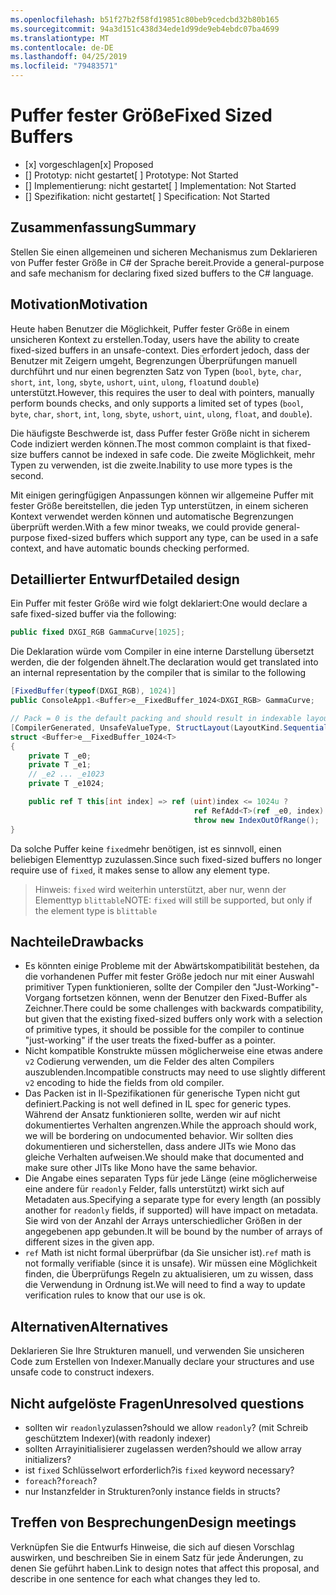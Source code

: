 ```yaml
---
ms.openlocfilehash: b51f27b2f58fd19851c80beb9cedcbd32b80b165
ms.sourcegitcommit: 94a3d151c438d34ede1d99de9eb4ebdc07ba4699
ms.translationtype: MT
ms.contentlocale: de-DE
ms.lasthandoff: 04/25/2019
ms.locfileid: "79483571"
---
```

# <a name="fixed-sized-buffers"></a><span data-ttu-id="e7d7c-101">Puffer fester Größe</span><span class="sxs-lookup"><span data-stu-id="e7d7c-101">Fixed Sized Buffers</span></span>

* <span data-ttu-id="e7d7c-102">[x] vorgeschlagen</span><span class="sxs-lookup"><span data-stu-id="e7d7c-102">[x] Proposed</span></span>
* <span data-ttu-id="e7d7c-103">[] Prototyp: nicht gestartet</span><span class="sxs-lookup"><span data-stu-id="e7d7c-103">[ ] Prototype: Not Started</span></span>
* <span data-ttu-id="e7d7c-104">[] Implementierung: nicht gestartet</span><span class="sxs-lookup"><span data-stu-id="e7d7c-104">[ ] Implementation: Not Started</span></span>
* <span data-ttu-id="e7d7c-105">[] Spezifikation: nicht gestartet</span><span class="sxs-lookup"><span data-stu-id="e7d7c-105">[ ] Specification: Not Started</span></span>

## <a name="summary"></a><span data-ttu-id="e7d7c-106">Zusammenfassung</span><span class="sxs-lookup"><span data-stu-id="e7d7c-106">Summary</span></span>
[summary]: #summary

<span data-ttu-id="e7d7c-107">Stellen Sie einen allgemeinen und sicheren Mechanismus zum Deklarieren von Puffer fester Größe in C# der Sprache bereit.</span><span class="sxs-lookup"><span data-stu-id="e7d7c-107">Provide a general-purpose and safe mechanism for declaring fixed sized buffers to the C# language.</span></span>

## <a name="motivation"></a><span data-ttu-id="e7d7c-108">Motivation</span><span class="sxs-lookup"><span data-stu-id="e7d7c-108">Motivation</span></span>
[motivation]: #motivation

<span data-ttu-id="e7d7c-109">Heute haben Benutzer die Möglichkeit, Puffer fester Größe in einem unsicheren Kontext zu erstellen.</span><span class="sxs-lookup"><span data-stu-id="e7d7c-109">Today, users have the ability to create fixed-sized buffers in an unsafe-context.</span></span> <span data-ttu-id="e7d7c-110">Dies erfordert jedoch, dass der Benutzer mit Zeigern umgeht, Begrenzungen Überprüfungen manuell durchführt und nur einen begrenzten Satz von Typen (`bool`, `byte`, `char`, `short`, `int`, `long`, `sbyte`, `ushort`, `uint`, `ulong`, `float`und `double`) unterstützt.</span><span class="sxs-lookup"><span data-stu-id="e7d7c-110">However, this requires the user to deal with pointers, manually perform bounds checks, and only supports a limited set of types (`bool`, `byte`, `char`, `short`, `int`, `long`, `sbyte`, `ushort`, `uint`, `ulong`, `float`, and `double`).</span></span>

<span data-ttu-id="e7d7c-111">Die häufigste Beschwerde ist, dass Puffer fester Größe nicht in sicherem Code indiziert werden können.</span><span class="sxs-lookup"><span data-stu-id="e7d7c-111">The most common complaint is that fixed-size buffers cannot be indexed in safe code.</span></span> <span data-ttu-id="e7d7c-112">Die zweite Möglichkeit, mehr Typen zu verwenden, ist die zweite.</span><span class="sxs-lookup"><span data-stu-id="e7d7c-112">Inability to use more types is the second.</span></span>

<span data-ttu-id="e7d7c-113">Mit einigen geringfügigen Anpassungen können wir allgemeine Puffer mit fester Größe bereitstellen, die jeden Typ unterstützen, in einem sicheren Kontext verwendet werden können und automatische Begrenzungen überprüft werden.</span><span class="sxs-lookup"><span data-stu-id="e7d7c-113">With a few minor tweaks, we could provide general-purpose fixed-sized buffers which support any type, can be used in a safe context, and have automatic bounds checking performed.</span></span>

## <a name="detailed-design"></a><span data-ttu-id="e7d7c-114">Detaillierter Entwurf</span><span class="sxs-lookup"><span data-stu-id="e7d7c-114">Detailed design</span></span>
[design]: #detailed-design

<span data-ttu-id="e7d7c-115">Ein Puffer mit fester Größe wird wie folgt deklariert:</span><span class="sxs-lookup"><span data-stu-id="e7d7c-115">One would declare a safe fixed-sized buffer via the following:</span></span>

```csharp
public fixed DXGI_RGB GammaCurve[1025];
```

<span data-ttu-id="e7d7c-116">Die Deklaration würde vom Compiler in eine interne Darstellung übersetzt werden, die der folgenden ähnelt.</span><span class="sxs-lookup"><span data-stu-id="e7d7c-116">The declaration would get translated into an internal representation by the compiler that is similar to the following</span></span>

```csharp
[FixedBuffer(typeof(DXGI_RGB), 1024)]
public ConsoleApp1.<Buffer>e__FixedBuffer_1024<DXGI_RGB> GammaCurve;

// Pack = 0 is the default packing and should result in indexable layout.
[CompilerGenerated, UnsafeValueType, StructLayout(LayoutKind.Sequential, Pack = 0)]
struct <Buffer>e__FixedBuffer_1024<T>
{
    private T _e0;
    private T _e1;
    // _e2 ... _e1023
    private T _e1024;

    public ref T this[int index] => ref (uint)index <= 1024u ?
                                         ref RefAdd<T>(ref _e0, index):
                                         throw new IndexOutOfRange();
}
```

<span data-ttu-id="e7d7c-117">Da solche Puffer keine `fixed`mehr benötigen, ist es sinnvoll, einen beliebigen Elementtyp zuzulassen.</span><span class="sxs-lookup"><span data-stu-id="e7d7c-117">Since such fixed-sized buffers no longer require use of `fixed`, it makes sense to allow any element type.</span></span>  

> <span data-ttu-id="e7d7c-118">Hinweis: `fixed` wird weiterhin unterstützt, aber nur, wenn der Elementtyp `blittable`</span><span class="sxs-lookup"><span data-stu-id="e7d7c-118">NOTE: `fixed` will still be supported, but only if the element type is `blittable`</span></span>

## <a name="drawbacks"></a><span data-ttu-id="e7d7c-119">Nachteile</span><span class="sxs-lookup"><span data-stu-id="e7d7c-119">Drawbacks</span></span>
[drawbacks]: #drawbacks

* <span data-ttu-id="e7d7c-120">Es könnten einige Probleme mit der Abwärtskompatibilität bestehen, da die vorhandenen Puffer mit fester Größe jedoch nur mit einer Auswahl primitiver Typen funktionieren, sollte der Compiler den "Just-Working"-Vorgang fortsetzen können, wenn der Benutzer den Fixed-Buffer als Zeichner.</span><span class="sxs-lookup"><span data-stu-id="e7d7c-120">There could be some challenges with backwards compatibility, but given that the existing fixed-sized buffers only work with a selection of primitive types, it should be possible for the compiler to continue "just-working" if the user treats the fixed-buffer as a pointer.</span></span>
* <span data-ttu-id="e7d7c-121">Nicht kompatible Konstrukte müssen möglicherweise eine etwas andere `v2` Codierung verwenden, um die Felder des alten Compilers auszublenden.</span><span class="sxs-lookup"><span data-stu-id="e7d7c-121">Incompatible constructs may need to use slightly different `v2` encoding to hide the fields from old compiler.</span></span>
* <span data-ttu-id="e7d7c-122">Das Packen ist in Il-Spezifikationen für generische Typen nicht gut definiert.</span><span class="sxs-lookup"><span data-stu-id="e7d7c-122">Packing is not well defined in IL spec for generic types.</span></span> <span data-ttu-id="e7d7c-123">Während der Ansatz funktionieren sollte, werden wir auf nicht dokumentiertes Verhalten angrenzen.</span><span class="sxs-lookup"><span data-stu-id="e7d7c-123">While the approach should work, we will be bordering on undocumented behavior.</span></span> <span data-ttu-id="e7d7c-124">Wir sollten dies dokumentieren und sicherstellen, dass andere JITs wie Mono das gleiche Verhalten aufweisen.</span><span class="sxs-lookup"><span data-stu-id="e7d7c-124">We should make that documented and make sure other JITs like Mono have the same behavior.</span></span>
* <span data-ttu-id="e7d7c-125">Die Angabe eines separaten Typs für jede Länge (eine möglicherweise eine andere für `readonly` Felder, falls unterstützt) wirkt sich auf Metadaten aus.</span><span class="sxs-lookup"><span data-stu-id="e7d7c-125">Specifying a separate type for every length (an possibly another for `readonly` fields, if supported) will have impact on metadata.</span></span> <span data-ttu-id="e7d7c-126">Sie wird von der Anzahl der Arrays unterschiedlicher Größen in der angegebenen app gebunden.</span><span class="sxs-lookup"><span data-stu-id="e7d7c-126">It will be bound by the number of arrays of different sizes in the given app.</span></span>
* <span data-ttu-id="e7d7c-127">`ref` Math ist nicht formal überprüfbar (da Sie unsicher ist).</span><span class="sxs-lookup"><span data-stu-id="e7d7c-127">`ref` math is not formally verifiable (since it is unsafe).</span></span> <span data-ttu-id="e7d7c-128">Wir müssen eine Möglichkeit finden, die Überprüfungs Regeln zu aktualisieren, um zu wissen, dass die Verwendung in Ordnung ist.</span><span class="sxs-lookup"><span data-stu-id="e7d7c-128">We will need to find a way to update verification rules to know that our use is ok.</span></span>

## <a name="alternatives"></a><span data-ttu-id="e7d7c-129">Alternativen</span><span class="sxs-lookup"><span data-stu-id="e7d7c-129">Alternatives</span></span>
[alternatives]: #alternatives

<span data-ttu-id="e7d7c-130">Deklarieren Sie Ihre Strukturen manuell, und verwenden Sie unsicheren Code zum Erstellen von Indexer.</span><span class="sxs-lookup"><span data-stu-id="e7d7c-130">Manually declare your structures and use unsafe code to construct indexers.</span></span>

## <a name="unresolved-questions"></a><span data-ttu-id="e7d7c-131">Nicht aufgelöste Fragen</span><span class="sxs-lookup"><span data-stu-id="e7d7c-131">Unresolved questions</span></span>
[unresolved]: #unresolved-questions

- <span data-ttu-id="e7d7c-132">sollten wir `readonly`zulassen?</span><span class="sxs-lookup"><span data-stu-id="e7d7c-132">should we allow `readonly`?</span></span>  <span data-ttu-id="e7d7c-133">(mit Schreib geschütztem Indexer)</span><span class="sxs-lookup"><span data-stu-id="e7d7c-133">(with readonly indexer)</span></span>
- <span data-ttu-id="e7d7c-134">sollten Arrayinitialisierer zugelassen werden?</span><span class="sxs-lookup"><span data-stu-id="e7d7c-134">should we allow array initializers?</span></span>
- <span data-ttu-id="e7d7c-135">ist `fixed` Schlüsselwort erforderlich?</span><span class="sxs-lookup"><span data-stu-id="e7d7c-135">is `fixed` keyword necessary?</span></span>
- <span data-ttu-id="e7d7c-136">`foreach`?</span><span class="sxs-lookup"><span data-stu-id="e7d7c-136">`foreach`?</span></span>
- <span data-ttu-id="e7d7c-137">nur Instanzfelder in Strukturen?</span><span class="sxs-lookup"><span data-stu-id="e7d7c-137">only instance fields in structs?</span></span>

## <a name="design-meetings"></a><span data-ttu-id="e7d7c-138">Treffen von Besprechungen</span><span class="sxs-lookup"><span data-stu-id="e7d7c-138">Design meetings</span></span>

<span data-ttu-id="e7d7c-139">Verknüpfen Sie die Entwurfs Hinweise, die sich auf diesen Vorschlag auswirken, und beschreiben Sie in einem Satz für jede Änderungen, zu denen Sie geführt haben.</span><span class="sxs-lookup"><span data-stu-id="e7d7c-139">Link to design notes that affect this proposal, and describe in one sentence for each what changes they led to.</span></span>